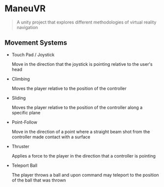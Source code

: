 
# ManeuVR

> A unity project that explores different methodologies of virtual reality navigation


## Movement Systems

- Touch Pad / Joystick

  Move in the direction that the joystick is pointing relative to the user's head
  
- Climbing

  Moves the player relative to the position of the controller
  
- Sliding

  Moves the player relative to the position of the controller along a specific plane
  
- Point-Follow
  
  Move in the direction of a point where a straight beam shot from the controller made contact with a surface
  
- Thruster

  Applies a force to the player in the direction that a controller is pointing

- Teleport Ball

  The player throws a ball and upon command may teleport to the position of the ball that was thrown  
